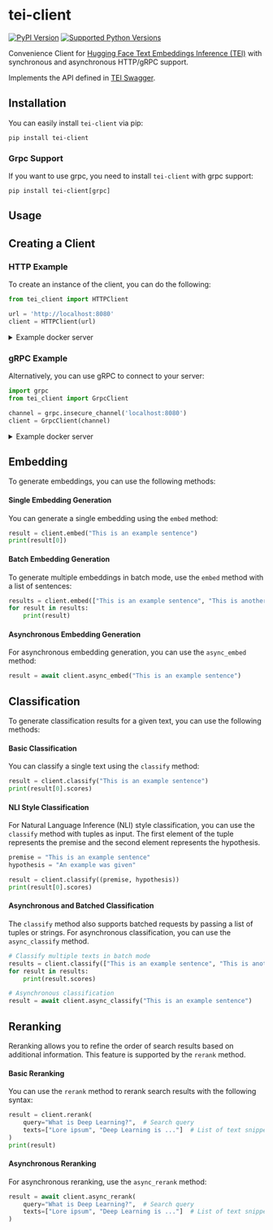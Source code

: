 # tei-client
[![PyPI Version](https://img.shields.io/pypi/v/tei-client.svg)](https://pypi.org/project/tei-client)
[![Supported Python Versions](https://img.shields.io/pypi/pyversions/tei-client.svg)](https://pypi.org/project/tei-client)

Convenience Client for [Hugging Face Text Embeddings Inference (TEI)](https://github.com/huggingface/text-embeddings-inference) with synchronous and asynchronous HTTP/gRPC support.

Implements the API defined in [TEI Swagger](https://huggingface.github.io/text-embeddings-inference/).

## Installation

You can easily install `tei-client` via pip:

```shell
pip install tei-client
```

### Grpc Support
If you want to use grpc, you need to install `tei-client` with grpc support:
```shell
pip install tei-client[grpc]
```

## Usage

## Creating a Client

### HTTP Example

To create an instance of the client, you can do the following:
```python
from tei_client import HTTPClient

url = 'http://localhost:8080'
client = HTTPClient(url)
```
<details>
    <summary>Example docker server</summary>

```shell
docker run -p 8080:80 -v ./tei_data:/data ghcr.io/huggingface/text-embeddings-inference:cpu-latest --model-id sentence-transformers/all-MiniLM-L6-v2
```

</details>


### gRPC Example

Alternatively, you can use gRPC to connect to your server:
```python
import grpc
from tei_client import GrpcClient

channel = grpc.insecure_channel('localhost:8080')
client = GrpcClient(channel)
```
<details>
    <summary>Example docker server</summary>

```shell
docker run -p 8080:80 -v ./tei_data:/data ghcr.io/huggingface/text-embeddings-inference:cpu-latest-grpc --model-id sentence-transformers/all-MiniLM-L6-v2
```

</details>

## Embedding

To generate embeddings, you can use the following methods:

#### Single Embedding Generation

You can generate a single embedding using the `embed` method:
```python
result = client.embed("This is an example sentence")
print(result[0])
```

#### Batch Embedding Generation

To generate multiple embeddings in batch mode, use the `embed` method with a list of sentences:
```python
results = client.embed(["This is an example sentence", "This is another example sentence"])
for result in results:
    print(result)
```

#### Asynchronous Embedding Generation

For asynchronous embedding generation, you can use the `async_embed` method:
```python
result = await client.async_embed("This is an example sentence")
```

## Classification

To generate classification results for a given text, you can use the following methods:

#### Basic Classification

You can classify a single text using the `classify` method:
```python
result = client.classify("This is an example sentence")
print(result[0].scores)
```

#### NLI Style Classification

For Natural Language Inference (NLI) style classification, you can use the `classify` method with tuples as input. The first element of the tuple represents the premise and the second element represents the hypothesis.

```python
premise = "This is an example sentence"
hypothesis = "An example was given"

result = client.classify((premise, hypothesis))
print(result[0].scores)
```

#### Asynchronous and Batched Classification

The `classify` method also supports batched requests by passing a list of tuples or strings. For asynchronous classification, you can use the `async_classify` method.

```python
# Classify multiple texts in batch mode
results = client.classify(["This is an example sentence", "This is another example sentence"])
for result in results:
    print(result.scores)

# Asynchronous classification
result = await client.async_classify("This is an example sentence")
```

## Reranking

Reranking allows you to refine the order of search results based on additional information. This feature is supported by the `rerank` method.

#### Basic Reranking

You can use the `rerank` method to rerank search results with the following syntax:
```python
result = client.rerank(
    query="What is Deep Learning?",  # Search query
    texts=["Lore ipsum", "Deep Learning is ..."]  # List of text snippets
)
print(result)
```
#### Asynchronous Reranking

For asynchronous reranking, use the `async_rerank` method:
```python
result = await client.async_rerank(
    query="What is Deep Learning?",  # Search query
    texts=["Lore ipsum", "Deep Learning is ..."]  # List of text snippets
)
```
